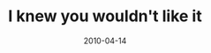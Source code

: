 ---
layout: base.njk
title : 'I knew you wouldn&#39;t like it' 
view_title : 'I knew you wouldn&#39;t like it' 
year : '2010' 
date : '2010-04-14' 
img_file : '/drawing/iknewyouwouldntlikeit.png' 
html_file : 'iknewyouwouldntlikeit' 
next_html : 'howdyougetinthere.html' 
year_order : '51' 
permalink : "title/{{html_file}}.html"
---